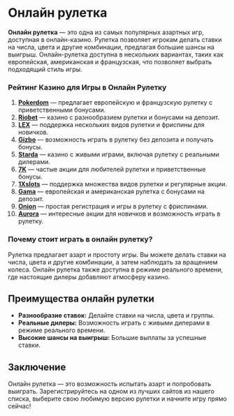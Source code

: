 # Онлайн рулетка

**Онлайн рулетка** — это одна из самых популярных азартных игр, доступная в онлайн-казино. Рулетка позволяет игрокам делать ставки на числа, цвета и другие комбинации, предлагая большие шансы на выигрыш. Онлайн-рулетка доступна в нескольких вариантах, таких как европейская, американская и французская, что позволяет выбрать подходящий стиль игры.

### Рейтинг Казино для Игры в Онлайн Рулетку

1. **[Pokerdom](https://brandplay.link/4k77v2yx)** — предлагает европейскую и французскую рулетку с приветственными бонусами.
2. **[Riobet](https://brandplay.link/7xBLTPyj)** — казино с разнообразием рулетки и бонусами на депозит.
3. **[LEX](https://brandplay.link/zW4hdDFV)** — поддержка нескольких видов рулетки и фриспины для новичков.
4. **[Gizbo](https://brandplay.link/bprXw4YV)** — возможность играть в рулетку без депозита и получать бонусы.
5. **[Starda](https://brandplay.link/fB7xwRFL)** — казино с живыми играми, включая рулетку с реальными дилерами.
6. **[7K](https://brandplay.link/BvQyFShp)** — частые акции для любителей рулетки и приветственные бонусы.
7. **[1Xslots](https://brandplay.link/hSB1khtr)** — поддержка множества видов рулетки и регулярные акции.
8. **[Gama](https://brandplay.link/j6NMKsDz)** — европейская и американская рулетка с бонусами на депозит.
9. **[Onion](https://brandplay.link/zBGRVpQ9)** — простая регистрация и игры в рулетку с фриспинами.
10. **[Aurora](https://10trafic-stat2.com/click/668546556bcc6313411604bd/6766/13032/subaccount)** — интересные акции для новичков и возможность играть в рулетку.

### Почему стоит играть в онлайн рулетку?

Рулетка предлагает азарт и простоту игры. Вы можете делать ставки на числа, цвета и другие комбинации, а затем наблюдать за вращением колеса. Онлайн рулетка также доступна в режиме реального времени, где настоящие дилеры добавляют атмосферу казино.

## Преимущества онлайн рулетки

- **Разнообразие ставок:** Делайте ставки на числа, цвета и группы.
- **Реальные дилеры:** Возможность играть с живыми дилерами в режиме реального времени.
- **Высокие шансы на выигрыш:** Большие выплаты за успешные ставки.

## Заключение

Онлайн рулетка — это возможность испытать азарт и попробовать выиграть. Зарегистрируйтесь на одном из лучших сайтов из нашего списка, выберите свою любимую версию рулетки и начните игру прямо сейчас!
